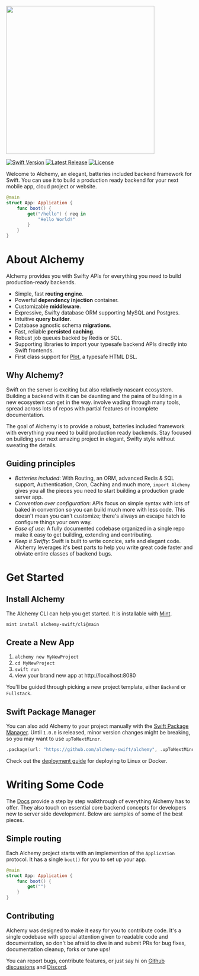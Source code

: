 <p><img src="https://user-images.githubusercontent.com/6025554/104392567-3226f000-54f7-11eb-9ad6-b8795764aace.png" width="400"></a></p>

<p>
<a href="https://swift.org"><img src="https://img.shields.io/badge/Swift-5.4-orange.svg" alt="Swift Version"></a>
<a href="https://github.com/alchemy-swift/alchemy/releases"><img src="https://img.shields.io/github/release/alchemy-swift/alchemy.svg" alt="Latest Release"></a>
<a href="https://github.com/alchemy-swift/alchemy/blob/main/LICENSE"><img src="https://img.shields.io/github/license/alchemy-swift/alchemy.svg" alt="License"></a>
</p>

Welcome to Alchemy, an elegant, batteries included backend framework for Swift. You can use it to build a production ready backend for your next mobile app, cloud project or website.

```swift
@main 
struct App: Application {
    func boot() {
        get("/hello") { req in
            "Hello World!"
        }
    }
}
```

# About Alchemy

Alchemy provides you with Swifty APIs for everything you need to build production-ready backends.

- Simple, fast **routing engine**.
- Powerful **dependency injection** container.
- Customizable **middleware**.
- Expressive, Swifty database ORM supporting MySQL and Postgres.
- Intuitive **query builder**.
- Database agnostic schema **migrations**.
- Fast, reliable **persisted caching**.
- Robust job queues backed by Redis or SQL.
- Supporting libraries to import your typesafe backend APIs directly into Swift frontends.
- First class support for [Plot](https://github.com/JohnSundell/Plot), a typesafe HTML DSL.

## Why Alchemy?

Swift on the server is exciting but also relatively nascant ecosystem. Building a backend with it can be daunting and the pains of building in a new ecosystem can get in the way. involve wading through many tools, spread across lots of repos with partial features or incomplete documentation. 

The goal of Alchemy is to provide a robust, batteries included framework with everything you need to build production ready backends. Stay focused on building your next amazing project in elegant, Swifty style without sweating the details.

## Guiding principles

- *Batteries included*: With Routing, an ORM, advanced Redis & SQL support, Authentication, Cron, Caching and much more, `import Alchemy` gives you all the pieces you need to start building a production grade server app.
- *Convention over configuration*: APIs focus on simple syntax with lots of baked in convention so you can build much more with less code. This doesn't mean you can't customize; there's always an escape hatch to configure things your own way.
- *Ease of use*: A fully documented codebase organized in a single repo make it easy to get building, extending and contributing.
- *Keep it Swifty*: Swift is built to write concice, safe and elegant code. Alchemy leverages it's best parts to help you write great code faster and obviate entire classes of backend bugs.

# Get Started

## Install Alchemy

The Alchemy CLI can help you get started. It is installable with [Mint](https://github.com/yonaskolb/Mint).

```shell
mint install alchemy-swift/cli@main
```

## Create a New App

1. `alchemy new MyNewProject`
2. `cd MyNewProject`
3. `swift run`
4. view your brand new app at http://localhost:8080

You'll be guided through picking a new project template, either `Backend` or `Fullstack`.

## Swift Package Manager

You can also add Alchemy to your project manually with the [Swift Package Manager](https://github.com/apple/swift-package-manager). Until `1.0.0` is released, minor version changes might be breaking, so you may want to use `upToNextMinor`.

```swift
.package(url: "https://github.com/alchemy-swift/alchemy", .upToNextMinor(from: "0.2.0"))
```

Check out the [deployment guide](Docs/9_Deploying.md) for deploying to Linux or Docker.

# Writing Some Code

The [Docs](Docs#docs) provide a step by step walkthrough of everything Alchemy has to offer. They also touch on essential core backend concepts for developers new to server side development. Below are samples of some of the best pieces.

## Simple routing

Each Alchemy project starts with an implemention of the `Application` protocol. It has a single `boot()` for you to set up your app.

```swift
@main
struct App: Application {
    func boot() {
        get("")
    }
}
```

## Contributing

Alchemy was designed to make it easy for you to contribute code. It's a single codebase with special attention given to readable code and documentation, so don't be afraid to dive in and submit PRs for bug fixes, documentation cleanup, forks or tune ups!

You can report bugs, contribute features, or just say hi on [Github discussions](https://github.com/alchemy-swift/alchemy/discussions) and [Discord](https://discord.gg/74Bq29q22u).